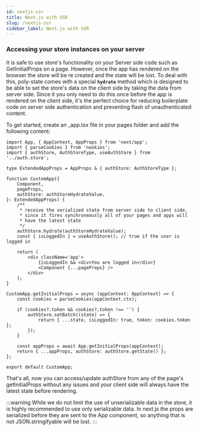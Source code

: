 ```yaml
---
id: nextjs-ssr
title: Next.js with SSR
slug: /nextjs-ssr
sidebar_label: Next.js with SSR
---
```


### Accessing your store instances on your server

It is safe to use store's functionality on your Server side code such as GetInitialProps on a page. However, once the app has rendered on the browser the store will be re created and the state will be lost.
To deal with this, poly-state comes with a special **`hydrate`** method which is designed to be able to set the store's data on the client side by taking the data from server side. Since it you only need to do this once before the app is rendered on the client side, it's the perfect choice for reducing boilerplate code on server side authentication and preventing flash of unauthenticated content.

To get started, create an \_app.tsx file in your pages folder and add the following content:

```tsx
import App, { AppContext, AppProps } from 'next/app';
import { parseCookies } from 'nookies';
import { authStore, AuthStoreType, useAuthStore } from '../auth.store';

type ExtendedAppProps = AppProps & { authStore: AuthStoreType };

function CustomApp({
	Component,
	pageProps,
	authStore: authStoreHydrateValue,
}: ExtendedAppProps) {
	/**
	 * receive the serialized state from server side to client side,
	 * since it fires synchroneously all of your pages and apps will
	 * have the latest state
	 */
	authStore.hydrate(authStoreHydrateValue);
	const { isLoggedIn } = useAuthStore(); // true if the user is logged in

	return (
		<div className='app'>
			{isLoggedIn && <div>You are logged in</div>}
			<Component {...pageProps} />
		</div>
	);
}

CustomApp.getInitialProps = async (appContext: AppContext) => {
	const cookies = parseCookies(appContext.ctx);

	if (cookies?.token && cookies?.token !== '') {
		authStore.setBatch((state) => {
			return { ...state, isLoggedIn: true, token: cookies.token };
		});
	}

	const appProps = await App.getInitialProps(appContext);
	return { ...appProps, authStore: authStore.getState() };
};

export default CustomApp;
```

That's all, now you can access/update authStore from any of the page's getInitialProps without any issues and your client side will always have the latest state before rendering.

:::warning
While we do not limit the use of unserializable data in the store, it is highly recommended to use only serializable data.
In next.js the props are serialized before they are sent to the App component, so anything that is not JSON.stringifyable will be lost.
:::
